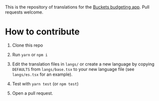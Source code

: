 This is the repository of translations for the [Buckets budgeting app](https://www.budgetwithbuckets.com/).  Pull requests welcome.

# How to contribute

1. Clone this repo

2. Run `yarn` or `npm i`

3. Edit the translation files in `langs/` or create a new language by copying `DEFAULTS` from `langs/base.tsx` to your new language file (see `langs/es.tsx` for an example).

4. Test with `yarn test` (or `npm test`)

5. Open a pull request.
